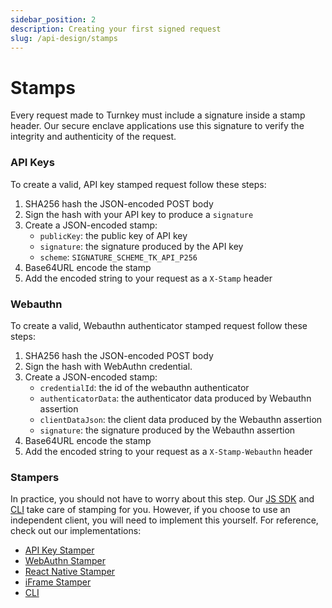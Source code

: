```yaml
---
sidebar_position: 2
description: Creating your first signed request
slug: /api-design/stamps
---
```


# Stamps

Every request made to Turnkey must include a signature inside a stamp header. Our secure enclave applications use this signature to verify the integrity and authenticity of the request.

### API Keys
To create a valid, API key stamped request follow these steps:
1. SHA256 hash the JSON-encoded POST body
2. Sign the hash with your API key to produce a `signature`
3. Create a JSON-encoded stamp:
    - `publicKey`: the public key of API key
    - `signature`: the signature produced by the API key
    - `scheme`: `SIGNATURE_SCHEME_TK_API_P256`
4. Base64URL encode the stamp
5. Add the encoded string to your request as a `X-Stamp` header

### Webauthn
To create a valid, Webauthn authenticator stamped request follow these steps:
1. SHA256 hash the JSON-encoded POST body
2. Sign the hash with WebAuthn credential.
3. Create a JSON-encoded stamp:
    - `credentialId`: the id of the webauthn authenticator
    - `authenticatorData`: the authenticator data produced by Webauthn assertion
    - `clientDataJson`: the client data produced by the Webauthn assertion
    - `signature`: the signature produced by the Webauthn assertion
4. Base64URL encode the stamp
5. Add the encoded string to your request as a `X-Stamp-Webauthn` header

### Stampers

In practice, you should not have to worry about this step. Our [JS SDK](https://github.com/tkhq/sdk) and [CLI](https://github.com/tkhq/tkcli) take care of stamping for you. However, if you choose to use an independent client, you will need to implement this yourself. For reference, check out our implementations:
- [API Key Stamper](https://github.com/tkhq/sdk/blob/main/packages/api-key-stamper)
- [WebAuthn Stamper](https://github.com/tkhq/sdk/blob/main/packages/webauthn-stamper)
- [React Native Stamper](https://github.com/tkhq/sdk/tree/main/packages/react-native-passkey-stamper)
- [iFrame Stamper](https://github.com/tkhq/sdk/tree/main/packages/iframe-stamper)
- [CLI](https://github.com/tkhq/tkcli/blob/main/src/cmd/turnkey/pkg/request.go)

